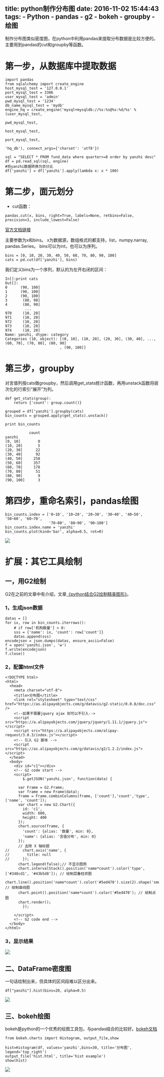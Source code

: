 title: python制作分布图
date: 2016-11-02 15:44:43
tags:
	- Python
	- pandas
	- g2
	- bokeh
	- groupby
	- 绘图
---

制作分布图类似密度图，在python中利用pandas来提取分布数据是比较方便的。主要用到pandas的cut和groupby等函数。
# 第一步，从数据库中提取数据
```
import pandas
from sqlalchemy import create_engine
host_mysql_test = '127.0.0.1'
port_mysql_test = 3306
user_mysql_test = 'admin'
pwd_mysql_test = '1234'
db_name_mysql_test = 'mydb'
engine_hq = create_engine('mysql+mysqldb://%s:%s@%s:%d/%s' % (user_mysql_test,
                                                              pwd_mysql_test,
                                                              host_mysql_test,
                                                              port_mysql_test,
                                                              'hq_db'), connect_args={'charset': 'utf8'})

sql = "SELECT * FROM fund_data where quarter>=8 order by yanzhi desc"
df = pd.read_sql(sql, engine)
#将yanzhi数据转换为百分比
df['yanzhi'] = df['yanzhi'].apply(lambda x: x * 100)
```

# 第二步，面元划分
<!-- more -->
- cut函数：
```
pandas.cut(x, bins, right=True, labels=None, retbins=False, precision=3, include_lowest=False)
```
[官方文档链接](http://pandas.pydata.org/pandas-docs/stable/generated/pandas.cut.html)

主要参数为x和bins。
x为数据源，数组格式的都支持，list，numpy.narray, pandas.Series。
bins可以为int，也可以为序列。
```
bins = [0, 10, 20, 30, 40, 50, 60, 70, 80, 90, 100]
cats = pd.cut(df['yanzhi'], bins)
```
我们定义bins为一个序列，默认的为左开右闭的区间：
```
In[]:print cats
Out[]:
0      (90, 100]
1      (90, 100]
2      (90, 100]
3       (80, 90]
4       (80, 90]
         ...    
970     (10, 20]
971     (10, 20]
972     (10, 20]
973     (10, 20]
974     (10, 20]
Name: yanzhi, dtype: category
Categories (10, object): [(0, 10], (10, 20], (20, 30], (30, 40], ..., (60, 70], (70, 80], (80, 90]
                         , (90, 100]]
```

# 第三步，groupby
对言值列按cats做groupby，然后调用get_stats统计函数，再用unstack函数将层次化的行索引“展开”为列。
```
def get_stats(group):
    return {'count': group.count()}

grouped = df['yanzhi'].groupby(cats)
bin_counts = grouped.apply(get_stats).unstack()

print bin_counts

           count
yanzhi          
(0, 10]        0
(10, 20]       5
(20, 30]      22
(30, 40]      92
(40, 50]     258
(50, 60]     357
(60, 70]     178
(70, 80]      51
(80, 90]       9
(90, 100]      3
```
# 第四步，重命名索引，pandas绘图
```
bin_counts.index = ['0~10', '10~20', '20~30', '30~40', '40~50', '50~60', '60~70',
                    '70~80', '80~90', '90~100']
bin_counts.index.name = 'yanzhi'
bin_counts.plot(kind='bar', alpha=0.5, rot=0)
```
![](https://dn-binger.qbox.me/2016-11-02/dist1.png)


# 扩展：其它工具绘制
## 一，用G2绘制
G2在之前的文章中有介绍，文章[《python结合G2绘制精美图形》](http://kekefund.com/2016/08/05/pandas-and-g2/)。
### 1，生成json数据
```
datas = []
for ix, row in bin_counts.iterrows():
    # if row['机构数量'] > 0:
    sss = {'name': ix, 'count': row['count']}
    datas.append(sss)
encodejson = json.dumps(datas, ensure_ascii=False)
f = open('yanzhi.json', 'w')
f.write(encodejson)
f.close()
```
### 2，配置html文件
```
<!DOCTYPE html>
<html>
  <head>
    <meta charset="utf-8">
    <title>分布图</title>
    <link rel="stylesheet" type="text/css" href="https://as.alipayobjects.com/g/datavis/g2-static/0.0.8/doc.css" />
    <!--如果不需要jquery ajax 则可以不引入-->
    <script src="https://a.alipayobjects.com/jquery/jquery/1.11.1/jquery.js"></script>
    <script src="https://a.alipayobjects.com/alipay-request/3.0.3/index.js"></script>
    <!-- 引入 G2 脚本 -->
    <script src="https://as.alipayobjects.com/g/datavis/g2/1.2.2/index.js"></script>
  </head>
  <body>
    <div id="c1"></div>
    <!-- G2 code start -->
    <script>
        $.getJSON('yanzhi.json', function(data) {

      var Frame = G2.Frame;
      var frame = new Frame(data);
      frame = Frame.combinColumns(frame, ['count'],'count','type',['name', 'count']);
      var chart = new G2.Chart({
        id: 'c1',
        width: 600,
        height: 400
      });
      chart.source(frame, {
        'count': {alias: '数量', min: 0},
        'name': {alias: '言值分布', min: 0} 
      });
      // 去除 X 轴标题
//      chart.axis('name', {
//        title: null
//      });
      chart.legend(false);// 不显示图例
      chart.intervalStack().position('name*count').color('type', ['#348cd1', '#43b5d8']); // 绘制层叠柱状图
      chart.line().position('name*count').color('#5ed470').size(2).shape('smooth'); // 绘制曲线图
      chart.point().position('name*count').color('#5ed470'); // 绘制点图
      chart.render();
        });

    </script>
    <!-- G2 code end -->
  </body>
</html>
```
### 3，显示结果
![](https://dn-binger.qbox.me/2016-11-02/dist2.png)


## 二、DataFrame密度图
一句话绘制出来，但具体的区间段难以区分出来。
```
df["yanzhi"].hist(bins=20, alpha=0.5)
```
![](https://dn-binger.qbox.me/2016-11-02/dist3.png)


## 三、bokeh绘图
bokeh是python的一个优秀的绘图工具包，与pandas结合的比较好。[bokeh文档](http://bokeh.pydata.org/en/latest/docs/gallery/histograms_chart.html)

```
from bokeh.charts import Histogram, output_file,show

hist=Histogram(df, values='yanzhi',bins=30, title='分布图', legend='top_right')
output_file('hist.html', title='hist example')
show(hist)
```
![](https://dn-binger.qbox.me/2016-11-02/dist4.png)


